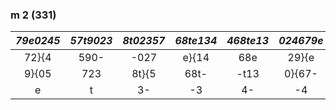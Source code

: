 ### m 2 (331)


| *79e0245* | *57t9023* | *8t02357* | *68te134* | *468te13* | *024679e*| *024679e* | *579e024* |
|:---------:|:---------:|:---------:|:---------:|:---------:|:--------:|:---------:|:---------:|
| 72}{4     | 590-      | -027      | e}{14     | 68e       | 29}{e    | 024       | 579}      |
| 9}{05     | 723       | 8t}{5     | 68t-      | -t13      | 0}{67-   | -79e      | 024}      |
| e         | t         | 3-        | -3        | 4-        | -4       | 6         | e}        |

